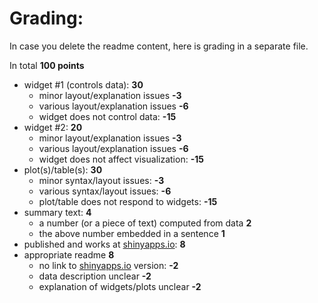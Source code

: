 # Grading:

In case you delete the readme content, here is grading in a separate file.

In total **100 points**

* widget #1 (controls data): **30**
    * minor layout/explanation issues **-3**
	* various layout/explanation issues **-6**
    * widget does not control data: **-15**
* widget #2:  **20**
    * minor layout/explanation issues **-3**
	* various layout/explanation issues **-6**
    * widget does not affect visualization: **-15**
* plot(s)/table(s): **30**
    * minor syntax/layout issues: **-3**
	* various syntax/layout issues: **-6**
	* plot/table does not respond to widgets: **-15**
* summary text: **4**
    * a number (or a piece of text) computed from data **2**
	* the above number embedded in a sentence **1**
* published and works at [shinyapps.io](http://www.shinyapps.io): **8**
* appropriate readme **8**
    * no link to [shinyapps.io](http://www.shinyapps.io) version: **-2**
	* data description unclear **-2**
	* explanation of widgets/plots unclear **-2**
